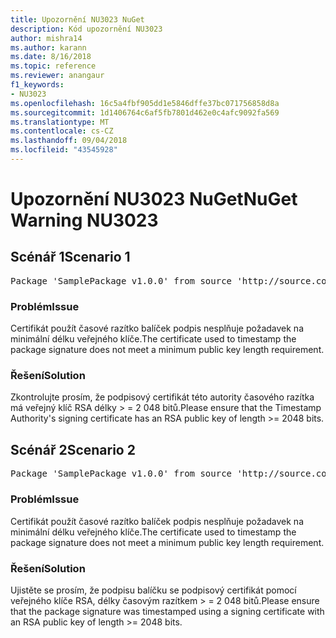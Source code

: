 ```yaml
---
title: Upozornění NU3023 NuGet
description: Kód upozornění NU3023
author: mishra14
ms.author: karann
ms.date: 8/16/2018
ms.topic: reference
ms.reviewer: anangaur
f1_keywords:
- NU3023
ms.openlocfilehash: 16c5a4fbf905dd1e5846dffe37bc071756858d8a
ms.sourcegitcommit: 1d1406764c6af5fb7801d462e0c4afc9092fa569
ms.translationtype: MT
ms.contentlocale: cs-CZ
ms.lasthandoff: 09/04/2018
ms.locfileid: "43545928"
---
```

# <a name="nuget-warning-nu3023"></a><span data-ttu-id="33045-103">Upozornění NU3023 NuGet</span><span class="sxs-lookup"><span data-stu-id="33045-103">NuGet Warning NU3023</span></span>

## <a name="scenario-1"></a><span data-ttu-id="33045-104">Scénář 1</span><span class="sxs-lookup"><span data-stu-id="33045-104">Scenario 1</span></span>

<pre>Package 'SamplePackage v1.0.0' from source 'http://source.com/index.json': The timestamp certificate does not meet a minimum public key length requirement.</pre>

### <a name="issue"></a><span data-ttu-id="33045-105">Problém</span><span class="sxs-lookup"><span data-stu-id="33045-105">Issue</span></span>

<span data-ttu-id="33045-106">Certifikát použít časové razítko balíček podpis nesplňuje požadavek na minimální délku veřejného klíče.</span><span class="sxs-lookup"><span data-stu-id="33045-106">The certificate used to timestamp the package signature does not meet a minimum public key length requirement.</span></span>


### <a name="solution"></a><span data-ttu-id="33045-107">Řešení</span><span class="sxs-lookup"><span data-stu-id="33045-107">Solution</span></span>

<span data-ttu-id="33045-108">Zkontrolujte prosím, že podpisový certifikát této autority časového razítka má veřejný klíč RSA délky > = 2 048 bitů.</span><span class="sxs-lookup"><span data-stu-id="33045-108">Please ensure that the  Timestamp Authority's signing certificate has an RSA public key of length >= 2048 bits.</span></span>



## <a name="scenario-2"></a><span data-ttu-id="33045-109">Scénář 2</span><span class="sxs-lookup"><span data-stu-id="33045-109">Scenario 2</span></span>

<pre>Package 'SamplePackage v1.0.0' from source 'http://source.com/index.json': The primary signature's timestamp certificate does not meet a minimum public key length requirement.</pre>

### <a name="issue"></a><span data-ttu-id="33045-110">Problém</span><span class="sxs-lookup"><span data-stu-id="33045-110">Issue</span></span>

<span data-ttu-id="33045-111">Certifikát použít časové razítko balíček podpis nesplňuje požadavek na minimální délku veřejného klíče.</span><span class="sxs-lookup"><span data-stu-id="33045-111">The certificate used to timestamp the package signature does not meet a minimum public key length requirement.</span></span>


### <a name="solution"></a><span data-ttu-id="33045-112">Řešení</span><span class="sxs-lookup"><span data-stu-id="33045-112">Solution</span></span>

<span data-ttu-id="33045-113">Ujistěte se prosím, že podpisu balíčku se podpisový certifikát pomocí veřejného klíče RSA, délky časovým razítkem > = 2 048 bitů.</span><span class="sxs-lookup"><span data-stu-id="33045-113">Please ensure that the package signature was timestamped using a signing certificate with an RSA public key of length >= 2048 bits.</span></span>


